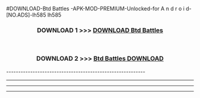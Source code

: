 #DOWNLOAD-Btd Battles -APK-MOD-PREMIUM-Unlocked-for A n d r o i d-[NO.ADS]-lh585 lh585 



<div align="center">

<h3>DOWNLOAD 1 >>> <a href="https://t.co/FKmqrqFo6t??judul=Btd Battles ">DOWNLOAD Btd Battles </a></h3><br>

<h3>DOWNLOAD 2 >>> <a href="https://t.co/FKmqrqFo6t??judul=Btd Battles ">Btd Battles  DOWNLOAD </a></h3>

</div>
----------------------------------------------------------

----------------------------------------------------------

----------------------------------------------------------

----------------------------------------------------------



